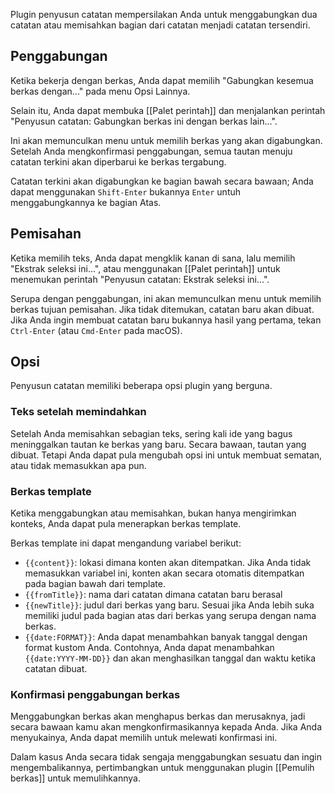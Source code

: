 Plugin penyusun catatan mempersilakan Anda untuk menggabungkan dua catatan atau memisahkan bagian dari catatan menjadi catatan tersendiri.

## Penggabungan

Ketika bekerja dengan berkas, Anda dapat memilih "Gabungkan kesemua berkas dengan..." pada menu Opsi Lainnya.

Selain itu, Anda dapat membuka [[Palet perintah]] dan menjalankan perintah "Penyusun catatan: Gabungkan berkas ini dengan berkas lain...".

Ini akan memunculkan menu untuk memilih berkas yang akan digabungkan. Setelah Anda mengkonfirmasi penggabungan, semua tautan menuju catatan terkini akan diperbarui ke berkas tergabung.

Catatan terkini akan digabungkan ke bagian bawah secara bawaan; Anda dapat menggunakan `Shift-Enter` bukannya `Enter` untuh menggabungkannya ke bagian Atas.

## Pemisahan

Ketika memilih teks, Anda dapat mengklik kanan di sana, lalu memilih "Ekstrak seleksi ini...", atau menggunakan [[Palet perintah]] untuk menemukan perintah "Penyusun catatan: Ekstrak seleksi ini...".

Serupa dengan penggabungan, ini akan memunculkan menu untuk memilih berkas tujuan pemisahan. Jika tidak ditemukan, catatan baru akan dibuat. Jika Anda ingin membuat catatan baru bukannya hasil yang pertama, tekan `Ctrl-Enter` (atau `Cmd-Enter` pada macOS).

## Opsi

Penyusun catatan memiliki beberapa opsi plugin yang berguna.

### Teks setelah memindahkan

Setelah Anda memisahkan sebagian teks, sering kali ide yang bagus meninggalkan tautan ke berkas yang baru. Secara bawaan, tautan yang dibuat. Tetapi Anda dapat pula mengubah opsi ini untuk membuat sematan, atau tidak memasukkan apa pun.

### Berkas template

Ketika menggabungkan atau memisahkan, bukan hanya mengirimkan konteks, Anda dapat pula menerapkan berkas template.

Berkas template ini dapat mengandung variabel berikut:

- `{{content}}`: lokasi dimana konten akan ditempatkan. Jika Anda tidak memasukkan variabel ini, konten akan secara otomatis ditempatkan pada bagian bawah dari template.
- `{{fromTitle}}`: nama dari catatan dimana catatan baru berasal
- `{{newTitle}}`: judul dari berkas yang baru. Sesuai jika Anda lebih suka memiliki judul pada bagian atas dari berkas yang serupa dengan nama berkas.
- `{{date:FORMAT}}`: Anda dapat menambahkan banyak tanggal dengan format kustom Anda. Contohnya, Anda dapat menambahkan `{{date:YYYY-MM-DD}}` dan akan menghasilkan tanggal dan waktu ketika catatan dibuat.

### Konfirmasi penggabungan berkas

Menggabungkan berkas akan menghapus berkas dan merusaknya, jadi secara bawaan kamu akan mengkonfirmasikannya kepada Anda. Jika Anda menyukainya, Anda dapat memilih untuk melewati konfirmasi ini.

Dalam kasus Anda secara tidak sengaja menggabungkan sesuatu dan ingin mengembalikannya, pertimbangkan untuk menggunakan plugin [[Pemulih berkas]] untuk memulihkannya.